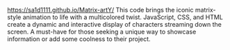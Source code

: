https://sa1d1111.github.io/Matrix-artY/
This code brings the iconic matrix-style animation to life with a multicolored twist. JavaScript, CSS, and HTML create a dynamic and
interactive display of characters streaming down the screen. A must-have for those seeking a unique way to showcase information or add some coolness to their project.
